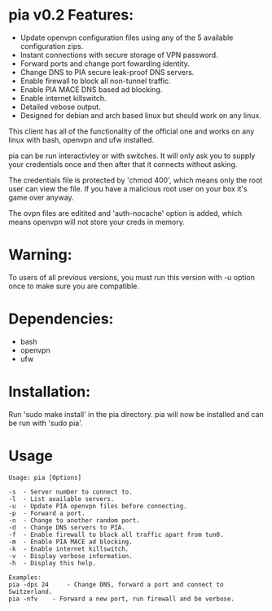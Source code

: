 pia v0.2 Features:
==========
- Update openvpn configuration files using any of the 5 available configuration zips.
- Instant connections with secure storage of VPN password.
- Forward ports and change port fowarding identity.
- Change DNS to PIA secure leak-proof DNS servers.
- Enable firewall to block all non-tunnel traffic.
- Enable PIA MACE DNS based ad blocking.
- Enable internet killswitch.
- Detailed vebose output.
- Designed for debian and arch based linux but should work on any linux.

This client has all of the functionality of the official one and works on any linux with bash, openvpn and ufw installed.  


pia can be run interactivley or with switches. It will only ask you to supply your credentials once and then after that it connects without asking.  


The credentials file is protected by 'chmod 400', which means only the root user can view the file. If you have a malicious root user on your box it's game over anyway.  


The ovpn files are editited and 'auth-nocache' option is added, which means openvpn will not store your creds in memory.  

Warning:
==========
To users of all previous versions, you must run this version with -u option once to make sure you are compatible.

Dependencies:
==========
- bash
- openvpn
- ufw

Installation:
==========
Run 'sudo make install' in the pia directory.
pia will now be installed and can be run with 'sudo pia'.

Usage
==========
	Usage: pia [Options]

	-s	- Server number to connect to.
	-l	- List available servers.
	-u	- Update PIA openvpn files before connecting.
	-p	- Forward a port.
	-n	- Change to another random port.
	-d	- Change DNS servers to PIA.
	-f	- Enable firewall to block all traffic apart from tun0.
	-m	- Enable PIA MACE ad blocking.
	-k	- Enable internet killswitch.
	-v	- Display verbose information.
	-h	- Display this help.

	Examples: 
	pia -dps 24 	- Change DNS, forward a port and connect to Switzerland.
	pia -nfv	- Forward a new port, run firewall and be verbose.
